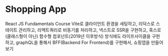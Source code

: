 # Shopping App

React JS Fundamentals Course
Vite로 클라이언트 환경을 세팅하고, 
리덕스로 스테이트 관리하고,
리액트쿼리로 비동기를 처리하고,
넥스트로 SSR을 구현하고,
훅스로 (클래스형이 아닌) 함수형 컴포넌트(2019년 이후방식) 방식에도 라이프사이클을 구현하고,
graphQL을 통해서 BFF(Backend For Frontend)를 구현해서,
쇼핑앱을 만들어보기
